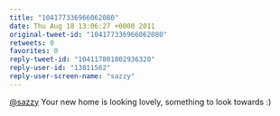 ```yaml
---
title: "104177336966062080"
date: Thu Aug 18 13:06:27 +0000 2011
original-tweet-id: "104177336966062080"
retweets: 0
favorites: 0
reply-tweet-id: "104117801802936320"
reply-user-id: "13811562"
reply-user-screen-name: "sazzy"
---
```

<a href="https://twitter.com/sazzy">@sazzy</a> Your new home is looking lovely, something to look towards :)
